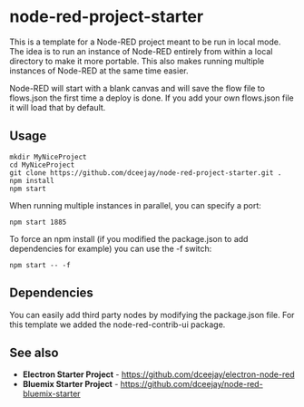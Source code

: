 # node-red-project-starter
This is a template for a Node-RED project meant to be run in local mode.  The idea is to run an instance of Node-RED entirely from within a local directory to make it more portable.  This also makes running multiple instances of Node-RED at the same time easier.

Node-RED will start with a blank canvas and will save the flow file to flows.json the first time a deploy is done.  If you add your own flows.json file it will load that by default.

## Usage

```
mkdir MyNiceProject
cd MyNiceProject
git clone https://github.com/dceejay/node-red-project-starter.git .
npm install
npm start
```

When running multiple instances in parallel, you can specify a port:

```
npm start 1885
```

To force an npm install (if you modified the package.json to add dependencies for example) you can use the -f switch:

```
npm start -- -f
```

## Dependencies

You can easily add third party nodes by modifying the package.json file.  For this template we added the node-red-contrib-ui package.

## See also
 - **Electron Starter Project** - https://github.com/dceejay/electron-node-red
 - **Bluemix Starter Project** - https://github.com/dceejay/node-red-bluemix-starter
